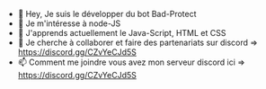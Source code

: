 - 👋 Hey, Je suis le développer du bot Bad-Protect
- 👀 Je m'intéresse à node-JS
- 🌱 J'apprends actuellement le Java-Script, HTML et CSS
- 💞️ Je cherche à collaborer et faire des partenariats sur discord => https://discord.gg/CZvYeCJd5S
- 📫 Comment me joindre vous avez mon serveur discord ici => https://discord.gg/CZvYeCJd5S
